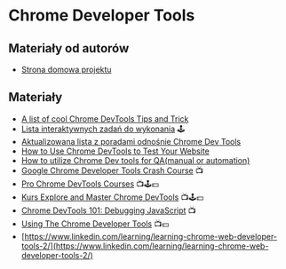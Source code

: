 # Chrome Developer Tools

## Materiały od autorów

* [Strona domowa projektu](https://developers.google.com/web/tools/chrome-devtools/)

## Materiały

* [A list of cool Chrome DevTools Tips and Trick](https://flaviocopes.com/chrome-devtools-tips/)
* [Lista interaktywnych zadań do wykonania](https://testersplayground.herokuapp.com/) 🕹️
* [Aktualizowana lista z poradami odnośnie Chrome Dev Tools](https://umaar.com/dev-tips/)
* [How to Use Chrome DevTools to Test Your Website](https://www.a2hosting.com/blog/chrome-devtools/)
* [How to utilize Chrome Dev tools for QA(manual or automation)](https://sqa.stackexchange.com/questions/33139/how-to-utilize-chrome-dev-tools-for-qamanual-or-automation)
* [Google Chrome Developer Tools Crash Course](https://www.youtube.com/watch?v=x4q86IjJFag) 📺
* [Pro Chrome DevTools Courses](https://egghead.io/browse/tools/chrome-devtools) 📺🕹️💵
* [Kurs Explore and Master Chrome DevTools](http://discover-devtools.codeschool.com/) 📺🕹️💵
* [Chrome DevTools 101: Debugging JavaScript](https://www.youtube.com/watch?v=H0XScE08hy8) 📺 &#x20;
* [Using The Chrome Developer Tools](https://www.pluralsight.com/courses/chrome-developer-tools) 📺💵&#x20;
* [https://www.linkedin.com/learning/learning-chrome-web-developer-tools-2/](https://www.linkedin.com/learning/learning-chrome-web-developer-tools-2/)
